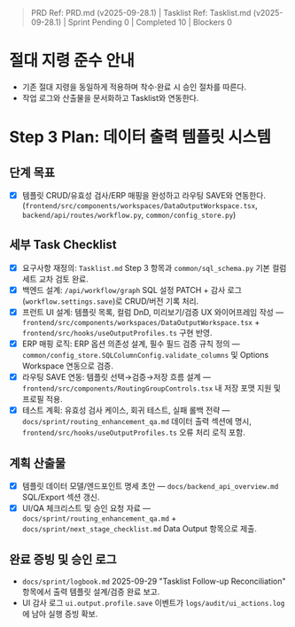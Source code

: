 > PRD Ref: PRD.md (v2025-09-28.1) | Tasklist Ref: Tasklist.md (v2025-09-28.1) | Sprint Pending 0 | Completed 10 | Blockers 0

# 절대 지령 준수 안내
- 기존 절대 지령을 동일하게 적용하며 착수·완료 시 승인 절차를 따른다.
- 작업 로그와 산출물을 문서화하고 Tasklist와 연동한다.

# Step 3 Plan: 데이터 출력 템플릿 시스템

## 단계 목표
- [x] 템플릿 CRUD/유효성 검사/ERP 매핑을 완성하고 라우팅 SAVE와 연동한다. (`frontend/src/components/workspaces/DataOutputWorkspace.tsx`, `backend/api/routes/workflow.py`, `common/config_store.py`)

## 세부 Task Checklist
- [x] 요구사항 재정의: `Tasklist.md` Step 3 항목과 `common/sql_schema.py` 기본 컬럼 세트 교차 검토 완료.
- [x] 백엔드 설계: `/api/workflow/graph` SQL 설정 PATCH + 감사 로그(`workflow.settings.save`)로 CRUD/버전 기록 처리.
- [x] 프런트 UI 설계: 템플릿 목록, 컬럼 DnD, 미리보기/검증 UX 와이어프레임 작성 — `frontend/src/components/workspaces/DataOutputWorkspace.tsx` + `frontend/src/hooks/useOutputProfiles.ts` 구현 반영.
- [x] ERP 매핑 로직: ERP 옵션 의존성 설계, 필수 필드 검증 규칙 정의 — `common/config_store.SQLColumnConfig.validate_columns` 및 Options Workspace 연동으로 검증.
- [x] 라우팅 SAVE 연동: 템플릿 선택→검증→저장 흐름 설계 — `frontend/src/components/RoutingGroupControls.tsx` 내 저장 포맷 지원 및 프로필 적용.
- [x] 테스트 계획: 유효성 검사 케이스, 회귀 테스트, 실패 롤백 전략 — `docs/sprint/routing_enhancement_qa.md` 데이터 출력 섹션에 명시, `frontend/src/hooks/useOutputProfiles.ts` 오류 처리 로직 포함.

## 계획 산출물
- [x] 템플릿 데이터 모델/엔드포인트 명세 초안 — `docs/backend_api_overview.md` SQL/Export 섹션 갱신.
- [x] UI/QA 체크리스트 및 승인 요청 자료 — `docs/sprint/routing_enhancement_qa.md` + `docs/sprint/next_stage_checklist.md` Data Output 항목으로 제출.

## 완료 증빙 및 승인 로그
- `docs/sprint/logbook.md` 2025-09-29 "Tasklist Follow-up Reconciliation" 항목에서 출력 템플릿 설계/검증 완료 보고.
- UI 감사 로그 `ui.output.profile.save` 이벤트가 `logs/audit/ui_actions.log`에 남아 실행 증빙 확보.


